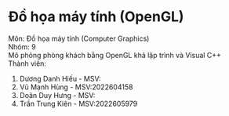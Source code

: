 # Đồ họa máy tính (OpenGL)
Môn: Đồ họa máy tính (Computer Graphics)  
Nhóm: 9  
Mô phỏng phòng khách bằng OpenGL khả lập trình và Visual C++  
Thành viên:  
1. Dương Danh Hiếu - MSV:
2. Vũ Mạnh Hùng - MSV:2022604158
3. Doãn Duy Hưng - MSV:
4. Trần Trung Kiên - MSV:2022605979



